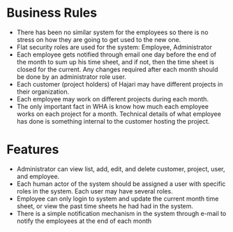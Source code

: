 # Business Rules #

  * There has been no similar system for the employees so there is no stress on how they are going to get used to the new one.
  * Flat security roles are used for the system: Employee, Administrator
  * Each employee gets notified through email one day before the end of the month to sum up his time sheet, and if not, then the time sheet is closed for the current. Any changes required after each month should be done by an administrator role user.
  * Each customer (project holders) of Hajari may have different projects in their organization.
  * Each employee may work on different projects during each month.
  * The only important fact in WHA is know how much each employee works on each project for a month. Technical details of what employee has done is something internal to the customer hosting the project.

# Features #

  * Administrator can view list, add, edit, and delete customer, project, user, and employee.
  * Each human actor of the system should be assigned a user with specific roles in the system. Each user may have several roles.
  * Employee can only login to system and update the current month time sheet, or view the past time sheets he had had in the system.
  * There is a simple notification mechanism in the system through e-mail to notify the employees at the end of each month